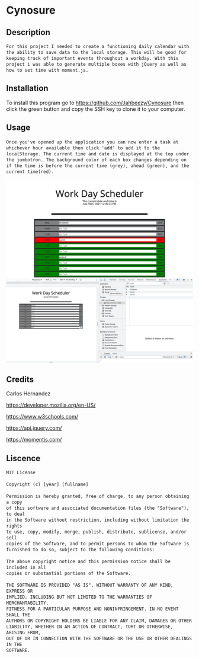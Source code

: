 # Cynosure

## Description
    For this project I needed to create a functioning daily calendar with the ability to save data to the local storage. This will be good for keeping track of important events throughout a workday. With this project i was able to generate multiple boxes with jQuery as well as how to set time with moment.js. 


## Installation
To install this program go to https://github.com/Jahbeezy/Cynosure then click the green button and copy the SSH key to clone it to your computer.

## Usage
    Once you've opened up the application you can now enter a task at whichever hour available then click 'add' to add it to the localStorage. The current time and date is displayed at the top under the jumbotron. The background color of each box changes depending on if the time is before the current time (grey), ahead (green), and the current time(red).

<img src="./imgs/sc1.png"  width="600px" alt="sc1">
<img src="./imgs/SC.png"  width="600px" alt="sc">

## Credits

Carlos Hernandez

https://developer.mozilla.org/en-US/

https://www.w3schools.com/

https://api.jquery.com/

https://momentjs.com/

## Liscence
    MIT License

    Copyright (c) [year] [fullname]

    Permission is hereby granted, free of charge, to any person obtaining a copy
    of this software and associated documentation files (the "Software"), to deal
    in the Software without restriction, including without limitation the rights
    to use, copy, modify, merge, publish, distribute, sublicense, and/or sell
    copies of the Software, and to permit persons to whom the Software is
    furnished to do so, subject to the following conditions:

    The above copyright notice and this permission notice shall be included in all
    copies or substantial portions of the Software.

    THE SOFTWARE IS PROVIDED "AS IS", WITHOUT WARRANTY OF ANY KIND, EXPRESS OR
    IMPLIED, INCLUDING BUT NOT LIMITED TO THE WARRANTIES OF MERCHANTABILITY,
    FITNESS FOR A PARTICULAR PURPOSE AND NONINFRINGEMENT. IN NO EVENT SHALL THE
    AUTHORS OR COPYRIGHT HOLDERS BE LIABLE FOR ANY CLAIM, DAMAGES OR OTHER
    LIABILITY, WHETHER IN AN ACTION OF CONTRACT, TORT OR OTHERWISE, ARISING FROM,
    OUT OF OR IN CONNECTION WITH THE SOFTWARE OR THE USE OR OTHER DEALINGS IN THE
    SOFTWARE.